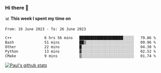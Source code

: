 ### Hi there 👋

📊 **This week I spent my time on**
<!--START_SECTION:waka-->

```txt
From: 19 June 2023 - To: 26 June 2023

C++               6 hrs 56 mins   ████████████████████░░░░░   79.86 %
Bash              51 mins         ██▒░░░░░░░░░░░░░░░░░░░░░░   09.96 %
Other             22 mins         █░░░░░░░░░░░░░░░░░░░░░░░░   04.30 %
Python            13 mins         ▓░░░░░░░░░░░░░░░░░░░░░░░░   02.52 %
CMake             9 mins          ▒░░░░░░░░░░░░░░░░░░░░░░░░   01.74 %
```

<!--END_SECTION:waka-->


[![Paul's github stats](https://github-readme-stats.vercel.app/api?username=mickeyouyou&theme=dracula&show_icons=true)](https://github.com/anuraghazra/github-readme-stats)
